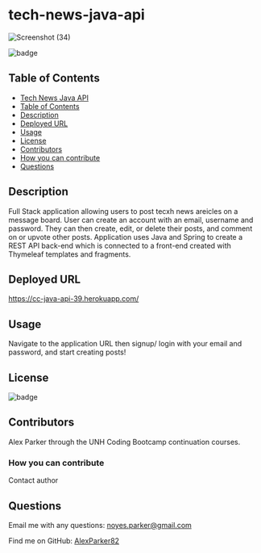 # tech-news-java-api

![Screenshot (34)](https://user-images.githubusercontent.com/82096138/149518815-74c51d20-c2f3-45d7-87c6-a4f7ef01ca71.png)



![badge](https://img.shields.io/badge/License-MIT-yellow.svg)

## Table of Contents
  - [Tech News Java API](#tech_news_java_api)
  - [Table of Contents](#table-of-contents)
  - [Description](#description)
  - [Deployed URL](#deployed-url)
  - [Usage](#usage)
  - [License](#license)
  - [Contributors](#contributors)
  - [How you can contribute](#how-you-can-contribute)
  - [Questions](#questions)

## Description
Full Stack application allowing users to post tecxh news areicles on a message board.  User can create an account with an email, username and password.  They can then create, edit, or delete their posts, and comment on or upvote other posts.  Application uses Java and Spring to create a REST API back-end which is connected to a front-end created with Thymeleaf templates and fragments.

## Deployed URL
https://cc-java-api-39.herokuapp.com/

## Usage
Navigate to the application URL then signup/ login with your email and password, and start creating posts!

## License
![badge](https://img.shields.io/badge/License-MIT-yellow.svg)

## Contributors
Alex Parker through the UNH Coding Bootcamp continuation courses.

### How you can contribute
Contact author

## Questions

Email me with any questions: noyes.parker@gmail.com

Find me on GitHub: [AlexParker82](https://github.com/AlexParker82)
